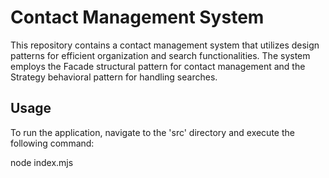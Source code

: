 # Contact Management System

This repository contains a contact management system that utilizes design patterns for efficient organization and search functionalities. The system employs the Facade structural pattern for contact management and the Strategy behavioral pattern for handling searches.

## Usage

To run the application, navigate to the 'src' directory and execute the following command:

node index.mjs
